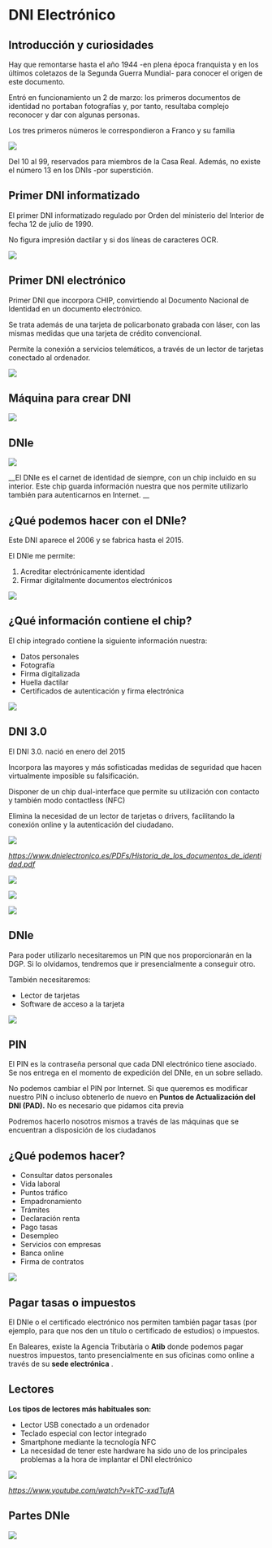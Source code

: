 # DNI Electrónico

## Introducción y curiosidades

Hay que remontarse hasta el año 1944 -en plena época franquista y en los últimos coletazos de la Segunda Guerra Mundial- para conocer el origen de este documento.

Entró en funcionamiento un 2 de marzo: los primeros documentos de identidad no portaban fotografías y, por tanto, resultaba complejo reconocer y dar con algunas personas.

Los tres primeros números le correspondieron a Franco y su familia

![](img/2022-12-13-16-35-04.png)

Del 10 al 99, reservados para miembros de la Casa Real. Además, no existe el número 13 en los DNIs -por superstición.

## Primer DNI informatizado

El primer DNI informatizado regulado por Orden del ministerio del Interior de fecha
12 de julio de 1990.

No figura impresión dactilar y si dos líneas de caracteres OCR.

![](img/2022-12-13-16-37-31.png)

## Primer DNI electrónico

Primer DNI que incorpora CHIP, convirtiendo al Documento Nacional de Identidad en un
documento electrónico.

Se trata además de una tarjeta de policarbonato grabada con láser, con las mismas medidas que una tarjeta de crédito convencional.

Permite la conexión a servicios telemáticos, a través de un lector de tarjetas conectado al ordenador.

![](img/2022-12-13-16-39-35.png)

## Máquina para crear DNI

![](img%5CDNIe0.png)

## DNIe

![](img%5CDNIe1.png)

__El DNIe es el carnet de identidad de siempre\, con un chip incluido en su interior\. Este chip guarda información nuestra que nos permite utilizarlo también para autenticarnos en Internet\. __

## ¿Qué podemos hacer con el DNIe?

Este DNI aparece el 2006 y se fabrica hasta el 2015.

El DNIe me permite:

1. Acreditar electrónicamente identidad
2. Firmar digitalmente documentos electrónicos

![](img%5CDNIe2.png)

## ¿Qué información contiene el chip?

El chip integrado contiene la siguiente información nuestra:

- Datos personales
- Fotografía
- Firma digitalizada
- Huella dactilar
- Certificados de autenticación y firma electrónica

![](img/2022-12-13-16-42-43.png)

## DNI 3.0

El DNI 3\.0\. nació en enero del 2015

Incorpora las mayores y más sofisticadas medidas de seguridad que hacen virtualmente imposible su falsificación\.

Disponer de un chip dual\-interface que permite su utilización con contacto y también modo contactless \(NFC\)

Elimina la necesidad de un lector de tarjetas o drivers\, facilitando la conexión online y la autenticación del ciudadano\.

![](img%5CDNIe4.png)

_[https://www\.dnielectronico\.es/PDFs/Historia\_de\_los\_documentos\_de\_identidad\.pdf](https://www.dnielectronico.es/PDFs/Historia_de_los_documentos_de_identidad.pdf)_

![](img%5CDNIe5.png)

![](img%5CDNIe6.png)

![](img%5CDNIe7.png)

## DNIe

Para poder utilizarlo necesitaremos un PIN que nos proporcionarán en la DGP\. Si lo olvidamos\, tendremos que ir presencialmente a conseguir otro\.

También necesitaremos:

- Lector de tarjetas
- Software de acceso a la tarjeta

![](img%5CDNIe8.png)

## PIN

El PIN es la contraseña personal que cada DNI electrónico tiene asociado\. Se nos entrega en el momento de expedición del DNIe\, en un sobre sellado\.

No podemos cambiar el PIN por Internet\. Si que queremos es modificar nuestro PIN o incluso obtenerlo de nuevo en  __Puntos de Actualización del DNI \(PAD\)\.__  No es necesario que pidamos cita previa

Podremos hacerlo nosotros mismos a través de las máquinas que se encuentran a disposición de los ciudadanos

## ¿Qué podemos hacer?

- Consultar datos personales
- Vida laboral
- Puntos tráfico
- Empadronamiento
- Trámites
- Declaración renta
- Pago tasas
- Desempleo
- Servicios con empresas
- Banca online
- Firma de contratos

![](img%5CDNIe9.png)

## Pagar tasas o impuestos

El DNIe o el certificado electrónico nos permiten también pagar tasas \(por ejemplo\, para que nos den un título o certificado de estudios\) o impuestos\.

En Baleares\, existe la Agencia Tributària o  __Atib__  donde podemos pagar nuestros impuestos\, tanto presencialmente en sus oficinas como online a través de su  __sede electrónica__ \.

## Lectores

__Los tipos de lectores más habituales son:__

- Lector USB conectado a un ordenador
- Teclado especial con lector integrado
- Smartphone mediante la tecnología NFC
- La necesidad de tener este hardware ha sido uno de los principales problemas a la hora de implantar el DNI electrónico

![](img%5CDNIe10.png)

_[https://www\.youtube\.com/watch?v=kTC\-xxdTufA](https://www.youtube.com/watch?v=kTC-xxdTufA)_

## Partes DNIe

![](img%5CDNIe11.png)